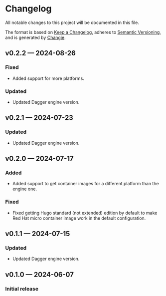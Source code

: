 # Changelog

All notable changes to this project will be documented in this file.

The format is based on [Keep a Changelog](https://keepachangelog.com/en/1.1.0/), adheres to [Semantic Versioning](https://semver.org/spec/v2.0.0.html), and is generated by [Changie](https://github.com/miniscruff/changie).

## v0.2.2 — 2024-08-26

### Fixed

* Added support for more platforms.

### Updated

* Updated Dagger engine version.

## v0.2.1 — 2024-07-23

### Updated

* Updated Dagger engine version.

## v0.2.0 — 2024-07-17

### Added

* Added support to get container images for a different platform than the engine one.

### Fixed

* Fixed getting Hugo standard (not extended) edition by default to make Red Hat micro container image work in the default configuration.

## v0.1.1 — 2024-07-15

### Updated

* Updated Dagger engine version.

## v0.1.0 — 2024-06-07

### Initial release
